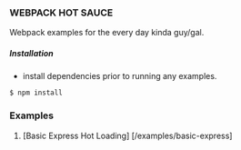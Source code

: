 ### WEBPACK HOT SAUCE
Webpack examples for the every day kinda guy/gal.

##### Installation
- install dependencies prior to running any examples.
```
$ npm install
```

### Examples
1. [Basic Express Hot Loading] [/examples/basic-express]
